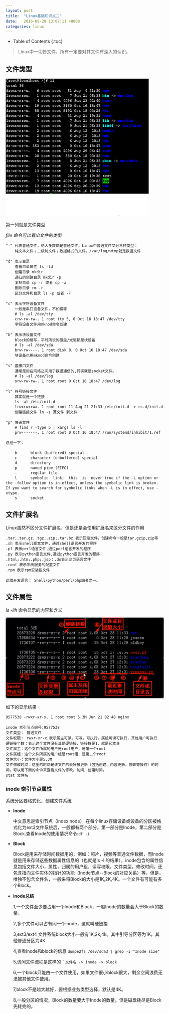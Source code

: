 ```yaml
---
layout: post
title:	"Linux基础知识点二"
date:	2016-08-20 13:07:11 +0800
categories:	linux
---
```


* Table of Contents
{:toc}

> Linux中一切皆文件，所有一定要对其文件有深入的认识。

## 文件类型

 ![](/image/fileType.PNG)

 第一列就是文件类型

 
   *file 命令可以看出文件的类型*

	"-" 代表普通文件，绝大多数都是普通文件，Linux中普通文件又分三种类型：
	    纯文本文件；二级制文件；数据格式的文件。/var/log/wtmp就是数据文件

    "d" 表示目录
        查看目录属性 ls -ld
        创建目录 mkdir
        递归的创建目录 mkdir -p
        复制目录 cp -r 或者 cp -a
        删除目录 rm -r
        区分文件和目录 ls -p 或者 -F

	"c" 表示字符设备文件
        一般是串口设备文件，不如猫等
        # ls -al /dev/tty 
        crw-rw-rw-. 1 root tty 5, 0 Oct 16 18:47 /dev/tty
        字符设备文件用mknod命令创建
		
	"b" 表示块设备文件
        block的缩写，平时所说的磁盘/光驱都是块设备
        # ls -al /dev/sda
        brw-rw----. 1 root disk 8, 0 Oct 16 18:47 /dev/sda
        块设备也用mknod命令创建

	"s" 套接口文件
        通常是用在网络之间用于数据通信的,其实就是socket文件。
        # ls -al /dev/log
        srw-rw-rw-. 1 root root 0 Oct 16 18:47 /dev/log

	"l" 符号链接文件
        其实就是一个链接
        ls -al /etc/init.d
        lrwxrwxrwx. 1 root root 11 Aug 21 21:33 /etc/init.d -> rc.d/init.d
        创建链接文件 ln -s 源文件 新文件

	"p" 管道文件
        # find / -type p | xargs ls -l
        prw-------. 1 root root 0 Oct 16 18:47 /run/systemd/inhibit/1.ref
	
	总结一下：

        b      block (buffered) special
        c      character (unbuffered) special
        d      directory
        p      named pipe (FIFO)
        -      regular file
        l      symbolic  link;  this  is  never true if the -L option or the -follow option is in effect, unless the symbolic link is broken.  If you want to search for symbolic links when -L is in effect, use -xtype.
        s      socket

## 文件扩展名

  Linux虽然不区分文件扩展名，但是还是会使用扩展名来区分文件的作用

	.tar;.tar.gz;.tgz;.zip;.tar.bz 表示压缩文件，创建命令一般是tar,gzip,zip等
	.sh 表示shell脚本文件，通过shell语言开发的程序
	.pl 表示perl语言文件,通过perl语言开发的程序
	.py 表示python语言文件,通过python语言开发的程序
	.html;.htm;.php;.jsp；.do表示网页语言文件
	.conf 表示系统服务的配置文件
	.rpm 表示rpm安装包文件
	
	运维开发语言： Shell/python/perl/php四者之一。

## 文件属性

   *ls -lih* 命令显示的内容和含义  

  ![](/image/fileProp.PNG)

  如下的显示结果

	9577538 -rwxr-xr-x. 1 root root 5.3M Jun 21 02:48 nginx

    inode 索引节点编号:9577538
	文件类型： 普通文件
	文件权限： rwxr-xr-x,表示属主可读，可写，可执行，属组可读可执行，其他用户可执行
	硬链接个数：表示这个文件没有其他硬链接，链接数是1，就是它本身
	文件属主：这个文件所属的用户是root用户，是第一个root
	文件属组：这个文件所属的用户组是root组，是第二个root
	文件大小：文件大小是5.3M
	文件修改时间：这里的时间是该文件的最好被更新（包括创建、内容更新，修改等操作）的时间，可以用下面的命令来查看文件的修改，访问，创建时间。
	stat 文件名

### inode 索引节点属性

   系统分区要格式化，创建文件系统

* **Inode**

	中文意思是索引节点（index node）.在每个linux存储设备或设备的分区被格式化为ext3文件系统后，一般都有两个部分。第一部分是Inode，第二部分是Block.查看Inode的使用情况命令:`df -i`

* **Block**

    Block是用来存储时间数据用的，例如：照片，视频等普通文件数据，而Inode就是用来存储这些数据属性信息的（也就是ls -l 的结果），inode包含的属性信息包括文件大小，属性，归属的用户组，读写权限，文件类型，修改时间，还包含指向文件实体的指针的功能（Inode节点--Block的对应关系）等，但是，唯独不包含文件名，一般来将Block的大小是1K,2K,4K。一个文件有可能有多个Block。

* **inode总结**

    1,一个文件至少要占用一个Inode和Block，一般Inode的数量会大于Block的数量。

	2,多个文件可以占有同一个inode，这就叫硬链接

	3,ext3/ext4 文件系统block大小一般有1K,2k,4k。其中引导分区等为1K，其他普通分区为4K

	4,查看Inode和block的信息 `dumpe2fs /dev/sda3 | grep -i "Inode size"`

    5,访问文件流程是这样的：`文件名 -> inode -> block`

	6,一个block只能由一个文件使用，如果文件很小block很大，剩余空间浪费无法被其他文件使用。

    7,block不是越大越好，要根据业务类型选择，默认是4K。

    8,一般分区的情况，Block的数量要大于Inode的数量。但是磁盘耗尽是Block先耗完的。